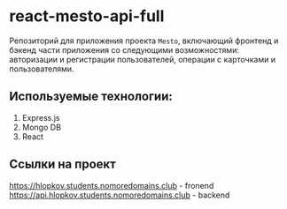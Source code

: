 # react-mesto-api-full
Репозиторий для приложения проекта `Mesto`, включающий фронтенд и бэкенд части приложения со следующими возможностями: авторизации и регистрации пользователей, операции с карточками и пользователями.

## Используемые технологии:

1. Express.js
2. Mongo DB
3. React

## Ссылки на проект

https://hlopkov.students.nomoredomains.club - fronend
https://api.hlopkov.students.nomoredomains.club - backend


